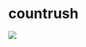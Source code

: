 # countrush

![](https://7d70-89-217-34-202.ngrok.io/l/badge?repository=countrush&label=visitorsss)
